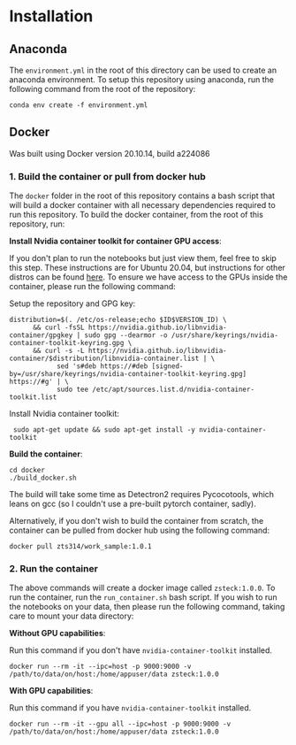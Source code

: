 # Installation

## Anaconda

The `environment.yml` in the root of this directory can be used to create an anaconda environment. To setup this 
repository using anaconda, run the following command from the root of the repository:

```
conda env create -f environment.yml
```

## Docker

Was built using Docker version 20.10.14, build a224086

### 1. Build the container or pull from docker hub
The `docker` folder in the root of this repository contains a bash script that will build a docker container with all necessary dependencies required 
to run this repository. To build the docker container, from the root of this repository, run:

**Install Nvidia container toolkit for container GPU access**:

If you don't plan to run the notebooks but just view them, feel free to skip this step. These instructions are for Ubuntu 20.04, but instructions for
other distros can be found [here](https://docs.nvidia.com/datacenter/cloud-native/container-toolkit/install-guide.html#linux-distributions).
To ensure we have access to the GPUs inside the container, please run the following command:

Setup the repository and GPG key:

```
distribution=$(. /etc/os-release;echo $ID$VERSION_ID) \
      && curl -fsSL https://nvidia.github.io/libnvidia-container/gpgkey | sudo gpg --dearmor -o /usr/share/keyrings/nvidia-container-toolkit-keyring.gpg \
      && curl -s -L https://nvidia.github.io/libnvidia-container/$distribution/libnvidia-container.list | \
            sed 's#deb https://#deb [signed-by=/usr/share/keyrings/nvidia-container-toolkit-keyring.gpg] https://#g' | \
            sudo tee /etc/apt/sources.list.d/nvidia-container-toolkit.list
```

Install Nvidia container toolkit:

```
 sudo apt-get update && sudo apt-get install -y nvidia-container-toolkit
```

**Build the container**:
```
cd docker
./build_docker.sh
```

The build will take some time as Detectron2 requires Pycocotools, which leans on gcc (so I couldn't use a pre-built pytorch container, sadly).

Alternatively, if you don't wish to build the container from scratch, the container can be pulled from docker hub using the following command:

```
docker pull zts314/work_sample:1.0.1
```

### 2. Run the container

The above commands will create a docker image called `zsteck:1.0.0`. To run the container, run the `run_container.sh` bash script. 
If you wish to run the notebooks on your data, then please run the following command, taking care to mount your data directory:

**Without GPU capabilities**:

Run this command if you don't have `nvidia-container-toolkit` installed.

```
docker run --rm -it --ipc=host -p 9000:9000 -v /path/to/data/on/host:/home/appuser/data zsteck:1.0.0
```

**With GPU capabilities**:

Run this command if you have `nvidia-container-toolkit` installed.

```
docker run --rm -it --gpu all --ipc=host -p 9000:9000 -v /path/to/data/on/host:/home/appuser/data zsteck:1.0.0
```